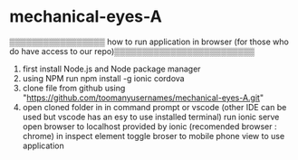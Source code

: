 ﻿# mechanical-eyes-A

▒▒▒▒▒▒▒▒▒▒▒▒▒▒▒▒▒ how to run application in browser (for those who do have access to our repo)▒▒▒▒▒▒▒▒▒▒▒▒▒▒▒▒▒▒▒▒▒▒▒▒▒

1. first install Node.js and Node package manager
2. using NPM run npm install -g ionic cordova
3. clone file from github using "https://github.com/toomanyusernames/mechanical-eyes-A.git"
4. open cloned folder in in command prompt or vscode (other IDE can be used but vscode has an esy to use installed terminal)
run ionic serve
open browser to localhost provided by ionic (recomended browser : chrome)
in inspect element toggle broser to mobile phone view to use application 
